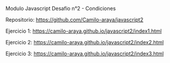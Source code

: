 Modulo Javascript 
Desafio n°2 - Condiciones

Repositorio: https://github.com/Camilo-araya/javascript2

Ejercicio 1: https://camilo-araya.github.io/javascript2/index1.html

Ejercicio 2: https://camilo-araya.github.io/javascript2/index2.html

Ejercicio 3: https://camilo-araya.github.io/javascript2/index3.html

